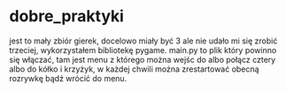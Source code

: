 # dobre_praktyki
jest to mały zbiór gierek, docelowo miały być 3 ale nie udało mi się zrobić trzeciej, wykorzystałem bibliotekę pygame. main.py to plik który powinno się włączać, tam jest menu z którego można wejśc do albo połącz cztery albo do kółko i krzyżyk, w każdej chwili można zrestartować obecną rozrywkę bądź wrócić do menu.
